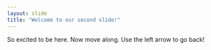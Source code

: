 ```yaml
---
layout: slide
title: "Welcome to our second slide!"
---
```

So excited to be here. Now move along.
Use the left arrow to go back!